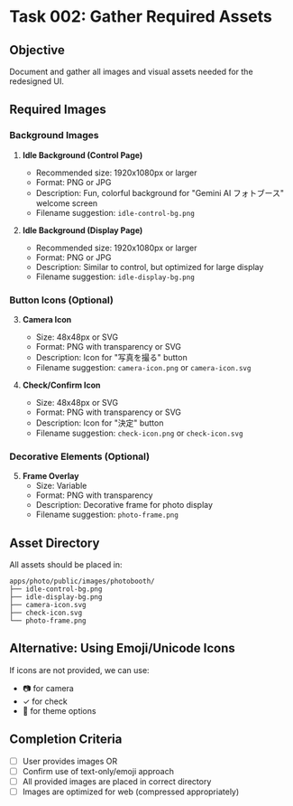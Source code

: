 # Task 002: Gather Required Assets

## Objective
Document and gather all images and visual assets needed for the redesigned UI.

## Required Images

### Background Images
1. **Idle Background (Control Page)**
   - Recommended size: 1920x1080px or larger
   - Format: PNG or JPG
   - Description: Fun, colorful background for "Gemini AI フォトブース" welcome screen
   - Filename suggestion: `idle-control-bg.png`

2. **Idle Background (Display Page)**
   - Recommended size: 1920x1080px or larger
   - Format: PNG or JPG
   - Description: Similar to control, but optimized for large display
   - Filename suggestion: `idle-display-bg.png`

### Button Icons (Optional)
3. **Camera Icon**
   - Size: 48x48px or SVG
   - Format: PNG with transparency or SVG
   - Description: Icon for "写真を撮る" button
   - Filename suggestion: `camera-icon.png` or `camera-icon.svg`

4. **Check/Confirm Icon**
   - Size: 48x48px or SVG
   - Format: PNG with transparency or SVG
   - Description: Icon for "決定" button
   - Filename suggestion: `check-icon.png` or `check-icon.svg`

### Decorative Elements (Optional)
5. **Frame Overlay**
   - Size: Variable
   - Format: PNG with transparency
   - Description: Decorative frame for photo display
   - Filename suggestion: `photo-frame.png`

## Asset Directory
All assets should be placed in:
```
apps/photo/public/images/photobooth/
├── idle-control-bg.png
├── idle-display-bg.png
├── camera-icon.svg
├── check-icon.svg
└── photo-frame.png
```

## Alternative: Using Emoji/Unicode Icons
If icons are not provided, we can use:
- 📷 for camera
- ✓ for check
- 🎨 for theme options

## Completion Criteria
- [ ] User provides images OR
- [ ] Confirm use of text-only/emoji approach
- [ ] All provided images are placed in correct directory
- [ ] Images are optimized for web (compressed appropriately)
